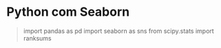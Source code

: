 # Python com Seaborn

>
> import pandas as pd
> import seaborn as sns
> from scipy.stats import ranksums
> 